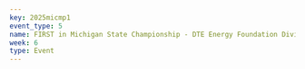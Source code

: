 ```yaml
---
key: 2025micmp1
event_type: 5
name: FIRST in Michigan State Championship - DTE Energy Foundation Division
week: 6
type: Event
---
```

